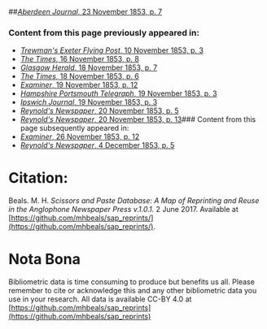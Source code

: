 ##[*Aberdeen Journal*, 23 November 1853, p. 7](https://mhbeals.github.io/sap_html/Aberdeen-Journal/Aberdeen-Journal-23-November-1853-p-7)

### Content from this page previously appeared in:
+ [*Trewman's Exeter Flying Post*, 10 November 1853, p. 3](https://mhbeals.github.io/sap_html/Trewman's-Exeter-Flying-Post/Trewman's-Exeter-Flying-Post-10-November-1853-p-3)
+ [*The Times*, 16 November 1853, p. 8](https://mhbeals.github.io/sap_html/The-Times/The-Times-16-November-1853-p-8)
+ [*Glasgow Herald*, 18 November 1853, p. 7](https://mhbeals.github.io/sap_html/Glasgow-Herald/Glasgow-Herald-18-November-1853-p-7)
+ [*The Times*, 18 November 1853, p. 6](https://mhbeals.github.io/sap_html/The-Times/The-Times-18-November-1853-p-6)
+ [*Examiner*, 19 November 1853, p. 12](https://mhbeals.github.io/sap_html/Examiner/Examiner-19-November-1853-p-12)
+ [*Hampshire Portsmouth Telegraph*, 19 November 1853, p. 3](https://mhbeals.github.io/sap_html/Hampshire-Portsmouth-Telegraph/Hampshire-Portsmouth-Telegraph-19-November-1853-p-3)
+ [*Ipswich Journal*, 19 November 1853, p. 3](https://mhbeals.github.io/sap_html/Ipswich-Journal/Ipswich-Journal-19-November-1853-p-3)
+ [*Reynold's Newspaper*, 20 November 1853, p. 5](https://mhbeals.github.io/sap_html/Reynold's-Newspaper/Reynold's-Newspaper-20-November-1853-p-5)
+ [*Reynold's Newspaper*, 20 November 1853, p. 13](https://mhbeals.github.io/sap_html/Reynold's-Newspaper/Reynold's-Newspaper-20-November-1853-p-13)### Content from this page subsequently appeared in:
+ [*Examiner*, 26 November 1853, p. 12](https://mhbeals.github.io/sap_html/Examiner/Examiner-26-November-1853-p-12)
+ [*Reynold's Newspaper*, 4 December 1853, p. 5](https://mhbeals.github.io/sap_html/Reynold's-Newspaper/Reynold's-Newspaper-4-December-1853-p-5)
                    
# Citation: 

Beals. M. H. *Scissors and Paste Database: A Map of Reprinting and Reuse in the Anglophone Newspaper Press v.1.0.1.* 2 June 2017. Available at [https://github.com/mhbeals/sap_reprints/](https://github.com/mhbeals/sap_reprints/). 
                    
# Nota Bona

Bibliometric data is time consuming to produce but benefits us all. Please remember to cite or acknowledge this and any other bibliometric data you use in your research. All data is available CC-BY 4.0 at [https://github.com/mhbeals/sap_reprints](https://github.com/mhbeals/sap_reprints)